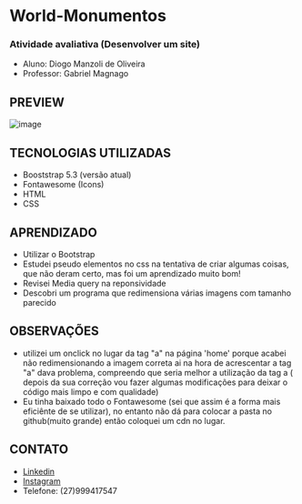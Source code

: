 # World-Monumentos


### Atividade avaliativa (Desenvolver um site)

- Aluno: Diogo Manzoli de Oliveira 
- Professor: Gabriel Magnago


## PREVIEW
![image](https://github.com/DiogoManzoli/World-Monumentos/assets/85167436/e78b78df-424c-4b23-a3cc-b10c8e962f28)




## TECNOLOGIAS UTILIZADAS 

- Booststrap 5.3 (versão atual)
- Fontawesome (Icons)
- HTML
- CSS



## APRENDIZADO

- Utilizar o Bootstrap
- Estudei pseudo elementos no css na tentativa de criar algumas coisas, que não deram certo, mas foi um aprendizado muito bom!
- Revisei Media query na reponsividade
- Descobri um programa que redimensiona várias imagens com tamanho parecido


## OBSERVAÇÕES

- utilizei um onclick no lugar da tag "a" na página 'home' porque acabei não redimensionando a imagem correta ai na hora de acrescentar a tag "a" dava problema, compreendo que seria melhor a utilização da tag a ( depois da sua correção vou fazer algumas modificações para deixar o código mais limpo e com qualidade)
- Eu tinha baixado todo o Fontawesome (sei que assim é a forma mais eficiênte de se utilizar), no entanto não dá para colocar a pasta no github(muito grande) então coloquei um cdn no lugar.


## CONTATO

- [Linkedin](https://www.linkedin.com/in/diogo-manzoli/)
- [Instagram](https://www.instagram.com/diogo_manzoli/)
- Telefone: (27)999417547


